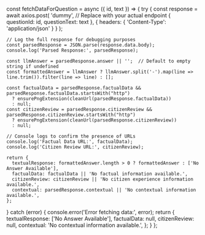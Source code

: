 const fetchDataForQuestion = async ({ id, text }) => {
  try {
    const response = await axios.post(
      'dummy', // Replace with your actual endpoint
      { questionId: id, questionText: text },
      { headers: { 'Content-Type': 'application/json' } }
    );

    // Log the full response for debugging purposes
    const parsedResponse = JSON.parse(response.data.body);
    console.log('Parsed Response:', parsedResponse);

    const llmAnswer = parsedResponse.answer || '';  // Default to empty string if undefined
    const formattedAnswer = llmAnswer ? llmAnswer.split('-').map(line => line.trim()).filter(line => line) : [];

    const factualData = parsedResponse.factualData && parsedResponse.factualData.startsWith("http")
      ? ensurePngExtension(cleanUrl(parsedResponse.factualData))
      : null;
    const citizenReview = parsedResponse.citizenReview && parsedResponse.citizenReview.startsWith("http")
      ? ensurePngExtension(cleanUrl(parsedResponse.citizenReview))
      : null;

    // Console logs to confirm the presence of URLs
    console.log('Factual Data URL:', factualData);
    console.log('Citizen Review URL:', citizenReview);

    return {
      textualResponse: formattedAnswer.length > 0 ? formattedAnswer : ['No Answer Available'],
      factualData: factualData || 'No factual information available.',
      citizenReview: citizenReview || 'No citizen experience information available.',
      contextual: parsedResponse.contextual || 'No contextual information available.',
    };
  } catch (error) {
    console.error('Error fetching data:', error);
    return {
      textualResponse: ['No Answer Available'],
      factualData: null,
      citizenReview: null,
      contextual: 'No contextual information available.',
    };
  }
};
